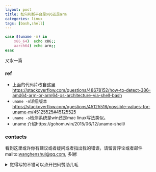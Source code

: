 ```yaml
---
layout: post
title: 如何判断平台是x86还是arm
categories: linux
tags: [bash,shell]
---
```


  

 

```bash
case $(uname -m) in
    x86_64)  echo x86;;
    aarch64) echo arm;;
esac
```

又水一篇

### ref

- 上面的代码片改自这里 https://stackoverflow.com/questions/48678152/how-to-detect-386-amd64-arm-or-arm64-os-architecture-via-shell-bash
- `uname -m`详细版本 https://stackoverflow.com/questions/45125516/possible-values-for-uname-m/45125525#45125525
- `uname -s`检测系统是win还是mac linux写法类似。
- uname 介绍https://gohom.win/2015/06/12/uname-shell/



### contacts

看到这里或许你有建议或者疑问或者指出我的错误，请留言评论或者邮件mailto:wanghenshui@qq.com, 多谢! 
<details>
<summary>觉得写的不错可以点开扫码赞助几毛</summary>
<img src="https://wanghenshui.github.io/assets/wepay.png" alt="微信转账">
</details>